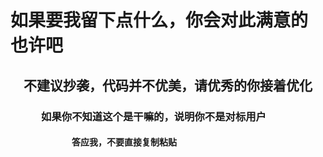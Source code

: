 # 如果要我留下点什么，你会对此满意的  也许吧
## &ensp;&ensp;不建议抄袭，代码并不优美，请优秀的你接着优化
### &ensp;&ensp;&ensp;&ensp;&ensp;&ensp;如果你不知道这个是干嘛的，说明你不是对标用户
#### &ensp;&ensp;&ensp;&ensp;&ensp;&ensp;&ensp;&ensp;&ensp;&ensp;&ensp;&ensp;&ensp;&ensp;答应我，不要直接复制粘贴

